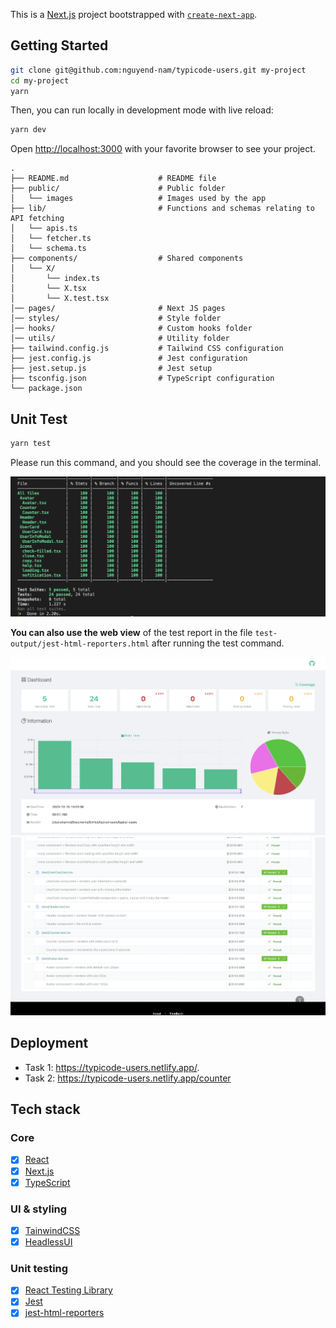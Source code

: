 This is a [Next.js](https://nextjs.org/) project bootstrapped with
[`create-next-app`](https://github.com/vercel/next.js/tree/canary/packages/create-next-app).

## Getting Started

```bash
git clone git@github.com:nguyend-nam/typicode-users.git my-project
cd my-project
yarn
```

Then, you can run locally in development mode with live reload:

```bash
yarn dev
```

Open [http://localhost:3000](http://localhost:3000) with your favorite browser
to see your project.

```
.
├── README.md                    # README file
├── public/                      # Public folder
│   └── images                   # Images used by the app
├── lib/                         # Functions and schemas relating to API fetching
│   └── apis.ts
│   └── fetcher.ts
│   └── schema.ts
├── components/                  # Shared components
│   └── X/
│       └── index.ts
│       └── X.tsx
│       └── X.test.tsx
│── pages/                       # Next JS pages
│── styles/                      # Style folder
│── hooks/                       # Custom hooks folder
│── utils/                       # Utility folder
├── tailwind.config.js           # Tailwind CSS configuration
├── jest.config.js               # Jest configuration
├── jest.setup.js                # Jest setup
├── tsconfig.json                # TypeScript configuration
└── package.json
```

## Unit Test

```bash
yarn test
```

Please run this command, and you should see the coverage in the terminal.

![](public/images/test-coverage.png)

**You can also use the web view** of the test report in the file
`test-output/jest-html-reporters.html` after running the test command.

![](public/images/test-report-1.png) ![](public/images/test-report-2.png)

## Deployment

- Task 1: https://typicode-users.netlify.app/.
- Task 2: https://typicode-users.netlify.app/counter

## Tech stack

### Core

- [x] [React](https://reactjs.org/)
- [x] [Next.js](https://nextjs.org/)
- [x] [TypeScript](https://www.typescriptlang.org/)

### UI & styling

- [x] [TainwindCSS](https://tailwindcss.com/)
- [x] [HeadlessUI](https://headlessui.com/)

### Unit testing

- [x] [React Testing Library](https://testing-library.com/docs/react-testing-library/intro/)
- [x] [Jest](https://jestjs.io/)
- [x] [jest-html-reporters](https://github.com/Hazyzh/jest-html-reporters)
